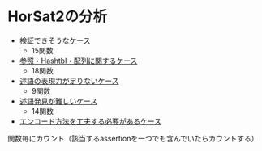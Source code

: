 
# HorSat2の分析

+ [検証できそうなケース](./Possible.md)
    + 15関数
+ [参照・Hashtbl・配列に関するケース](./Reference-Hashtbl-Array.md)
    + 18関数
+ [述語の表現力が足りないケース](./ExpressionPower.md)
    + 9関数
+ [述語発見が難しいケース](./PredicateDiscovery.md)
    + 14関数
+ [エンコード方法を工夫する必要があるケース](./ListEncode.md)

関数毎にカウント（該当するassertionを一つでも含んでいたらカウントする）

